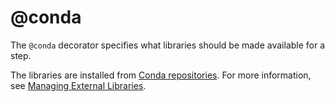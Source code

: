 # @conda

The `@conda` decorator specifies what libraries should be made available for a step.

The libraries are installed from [Conda repositories](https://anaconda.org/). For more information, see [Managing External Libraries](/scaling/dependencies).

<!-- WARNING: THIS FILE WAS AUTOGENERATED! DO NOT EDIT! Instead, edit the notebook w/the location & name as this file. -->


<DocSection type="decorator" name="conda" module="metaflow" show_import="True" heading_level="3" link="https://github.com/Netflix/metaflow/tree/master/metaflow/plugins/pypi/conda_decorator.py#L13">
<SigArgSection>
<SigArg name="..." />
</SigArgSection>
<Description summary="Specifies the Conda environment for the step." extended_summary="Information in this decorator will augment any\nattributes set in the `@conda_base` flow-level decorator. Hence,\nyou can use `@conda_base` to set packages required by all\nsteps and use `@conda` to specify step-specific overrides." />
<ParamSection name="Parameters">
	<Parameter name="packages" type="Dict[str, str], default {}" desc="Packages to use for this step. The key is the name of the package\nand the value is the version to use." />
	<Parameter name="libraries" type="Dict[str, str], default {}" desc="Supported for backward compatibility. When used with packages, packages will take precedence." />
	<Parameter name="python" type="str, optional, default None" desc="Version of Python to use, e.g. '3.7.4'. A default value of None implies\nthat the version used will correspond to the version of the Python interpreter used to start the run." />
	<Parameter name="disabled" type="bool, default False" desc="If set to True, disables @conda." />
</ParamSection>
</DocSection>

